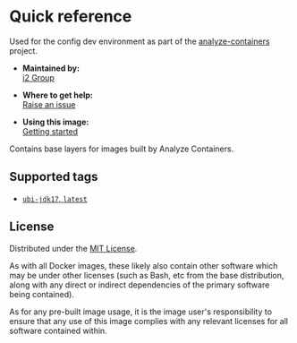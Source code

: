 # Quick reference

Used for the config dev environment as part of the [analyze-containers](https://github.com/i2group/analyze-containers) project.

* **Maintained by:**  
  [i2 Group](https://i2group.com/)

* **Where to get help:**  
  [Raise an issue](https://github.com/i2group/analyze-docker/issues?q=is%3Aissue+is%3Aopen)

* **Using this image:**  
  [Getting started](https://i2group.github.io/analyze-containers/content/getting_started.html)

Contains base layers for images built by Analyze Containers.

## Supported tags

* [`ubi-jdk17`, `latest`](https://github.com/i2group/analyze-docker/blob/main/images/analyze-containers-base/ubi-jdk17/Dockerfile)

## License

Distributed under the [MIT License](../../LICENSE).

As with all Docker images, these likely also contain other software which may be under other licenses (such as Bash, etc from the base distribution, along with any direct or indirect dependencies of the primary software being contained).

As for any pre-built image usage, it is the image user's responsibility to ensure that any use of this image complies with any relevant licenses for all software contained within.
